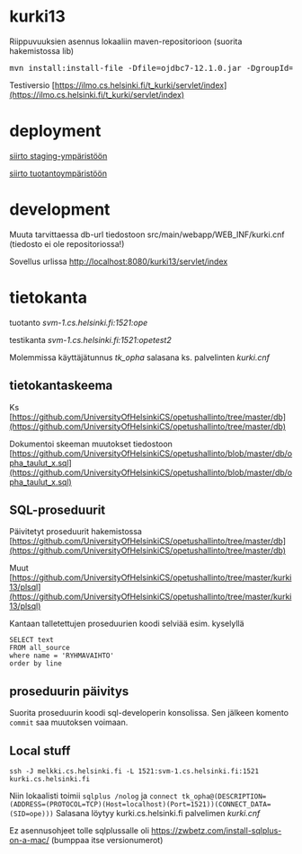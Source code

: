 kurki13
=======

Riippuvuuksien asennus lokaaliin maven-repositorioon (suorita hakemistossa lib)

<pre>
mvn install:install-file -Dfile=ojdbc7-12.1.0.jar -DgroupId=com.oracle -DartifactId=ojdbc7 -Dversion=12.1.0 -Dpackaging=jar
</pre>

Testiversio [https://ilmo.cs.helsinki.fi/t_kurki/servlet/index](https://ilmo.cs.helsinki.fi/t_kurki/servlet/index)

# deployment

[siirto staging-ympäristöön](https://github.com/UniversityOfHelsinkiCS/opetushallinto/blob/master/kurki13/docs/deploy-staging.md)

[siirto tuotantoympäristöön](https://github.com/UniversityOfHelsinkiCS/opetushallinto/blob/master/kurki13/docs/deploy-production.md)

# development

Muuta tarvittaessa db-url tiedostoon src/main/webapp/WEB_INF/kurki.cnf (tiedosto ei ole repositoriossa!)

Sovellus urlissa [http://localhost:8080/kurki13/servlet/index](http://localhost:8080/kurki13/servlet/index)

# tietokanta

tuotanto _svm-1.cs.helsinki.fi:1521:ope_

testikanta _svm-1.cs.helsinki.fi:1521:opetest2_

Molemmissa käyttäjätunnus *tk_opha* salasana ks. palvelinten _kurki.cnf_ 

## tietokantaskeema

Ks [https://github.com/UniversityOfHelsinkiCS/opetushallinto/tree/master/db](https://github.com/UniversityOfHelsinkiCS/opetushallinto/tree/master/db)

Dokumentoi skeeman muutokset tiedostoon [https://github.com/UniversityOfHelsinkiCS/opetushallinto/blob/master/db/opha_taulut_x.sql](https://github.com/UniversityOfHelsinkiCS/opetushallinto/blob/master/db/opha_taulut_x.sql)

## SQL-proseduurit

Päivitetyt proseduurit hakemistossa [https://github.com/UniversityOfHelsinkiCS/opetushallinto/tree/master/db](https://github.com/UniversityOfHelsinkiCS/opetushallinto/tree/master/db)

Muut [https://github.com/UniversityOfHelsinkiCS/opetushallinto/tree/master/kurki13/plsql](https://github.com/UniversityOfHelsinkiCS/opetushallinto/tree/master/kurki13/plsql)

Kantaan talletettujen proseduurien koodi selviää esim. kyselyllä

```
SELECT text 
FROM all_source
where name = 'RYHMAVAIHTO'
order by line
```

## proseduurin päivitys

Suorita proseduurin koodi sql-developerin konsolissa. Sen jälkeen komento ```commit``` saa muutoksen voimaan.


## Local stuff

```
ssh -J melkki.cs.helsinki.fi -L 1521:svm-1.cs.helsinki.fi:1521 kurki.cs.helsinki.fi
```

Niin lokaalisti toimii `sqlplus /nolog` ja `connect tk_opha@(DESCRIPTION=(ADDRESS=(PROTOCOL=TCP)(Host=localhost)(Port=1521))(CONNECT_DATA=(SID=ope)))` Salasana löytyy kurki.cs.helsinki.fi palvelimen _kurki.cnf_ 

Ez asennusohjeet tolle sqlplussalle oli https://zwbetz.com/install-sqlplus-on-a-mac/ (bumppaa itse versionumerot)
